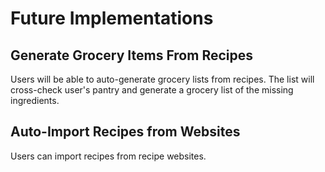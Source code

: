 # Future Implementations

## Generate Grocery Items From Recipes
Users will be able to auto-generate grocery lists from recipes. The list
will cross-check user's pantry and generate a grocery list of the
missing ingredients.

## Auto-Import Recipes from Websites
Users can import recipes from recipe websites.
